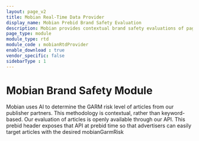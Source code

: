 ```yaml
---
layout: page_v2
title: Mobian Real-Time Data Provider
display_name: Mobian Prebid Brand Safety Evaluation
description: Mobian provides contextual brand safety evaluations of pages given a URL, which publishers can use for targeting as an alternative to keyword-based evaluation.
page_type: module
module_type: rtd
module_code : mobianRtdProvider
enable_download : true
vendor_specific: false
sidebarType : 1
---
```


# Mobian Brand Safety Module

Mobian uses AI to determine the GARM risk level of articles from our publisher partners.
This methodology is contextual, rather than keyword-based.
Our evaluation of articles is openly available through our API. This prebid header
exposes that API at prebid time so that advertisers can easily target articles with
the desired
mobianGarmRisk

